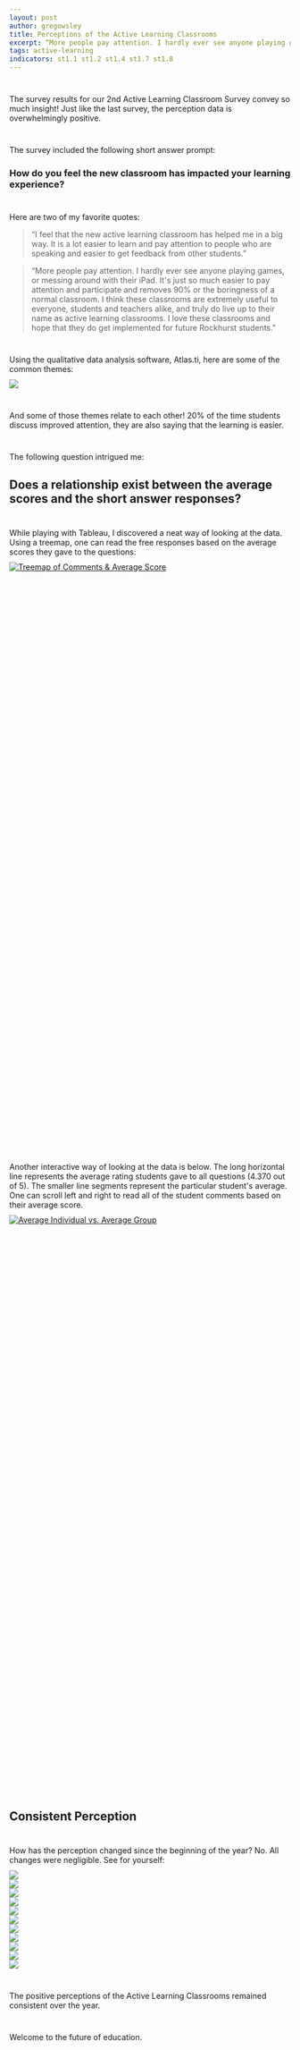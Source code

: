 ```yaml
---
layout: post
author: gregowsley
title: Perceptions of the Active Learning Classrooms
excerpt: “More people pay attention. I hardly ever see anyone playing games, or messing around with their iPad. It's just so much easier to pay attention and participate..."
tags: active-learning
indicators: st1.1 st1.2 st1.4 st1.7 st1.8
---
```

<style>
p {
margin-bottom: 10px;
margin-top: 40px;
}
blockquote p {
margin-top: initial;
margin-bottom: initial;
}
</style>



The survey results for our 2nd Active Learning Classroom Survey convey so much insight! Just like the last survey, the perception data is overwhelmingly positive.

The survey included the following short answer prompt: 

### How do you feel the new classroom has impacted your learning experience?

Here are two of my favorite quotes:

>“I feel that the new active learning classroom has helped me in a big way.  It is a lot easier to learn and pay attention to people who are speaking and easier to get feedback from other students.”

>“More people pay attention. I hardly ever see anyone playing games, or messing around with their iPad. It's just so much easier to pay attention and participate and removes 90% or the boringness of a normal classroom. I think these classrooms are extremely useful to everyone, students and teachers alike, and truly do live up to their name as active learning classrooms. I love these classrooms and hope that they do get implemented for future Rockhurst students."

Using the qualitative data analysis software, Atlas.ti, here are some of the common themes:

<div class="flex-wrapper">
  <img src="/img/ALC Response Themes.png">
</div>

And some of those themes relate to each other! 20% of the time students discuss improved attention, they are also saying that the learning is easier.

The following question intrigued me:

## Does a relationship exist between the average scores and the short answer responses?


While playing with Tableau, I discovered a neat way of looking at the data. Using a treemap, one can read the free responses based on the average scores they gave to the questions:

<script type='text/javascript' src='https://public.tableau.com/javascripts/api/viz_v1.js'></script><div class='tableauPlaceholder' style='width: 1020px; height: 1033px;'><noscript><a href='#'><img alt='Treemap of Comments &amp; Average Score ' src='https:&#47;&#47;public.tableau.com&#47;static&#47;images&#47;Tr&#47;TreemapofCommentsAverageScore&#47;Story1&#47;1_rss.png' style='border: none' /></a></noscript><object class='tableauViz' width='1020' height='1033' style='display:none;'><param name='host_url' value='https%3A%2F%2Fpublic.tableau.com%2F' /> <param name='site_root' value='' /><param name='name' value='TreemapofCommentsAverageScore&#47;Story1' /><param name='tabs' value='no' /><param name='toolbar' value='yes' /><param name='static_image' value='https:&#47;&#47;public.tableau.com&#47;static&#47;images&#47;Tr&#47;TreemapofCommentsAverageScore&#47;Story1&#47;1.png' /> <param name='animate_transition' value='yes' /><param name='display_static_image' value='yes' /><param name='display_spinner' value='yes' /><param name='display_overlay' value='yes' /><param name='display_count' value='yes' /><param name='showTabs' value='y' /></object></div>

Another interactive way of looking at the data is below. The long horizontal line represents the average rating students gave to all questions (4.370 out of 5). The smaller line segments represent the particular student's average. One can scroll left and right to read all of the student comments based on their average score.

<script type='text/javascript' src='https://public.tableau.com/javascripts/api/viz_v1.js'></script><div class='tableauPlaceholder' style='width: 1020px; height: 1033px;'><noscript><a href='#'><img alt='Average Individual vs. Average Group ' src='https:&#47;&#47;public.tableau.com&#47;static&#47;images&#47;Ac&#47;ActiveLearningClassroomSurveyData&#47;AverageIndividualvs_AverageGroup&#47;1_rss.png' style='border: none' /></a></noscript><object class='tableauViz' width='1020' height='1033' style='display:none;'><param name='host_url' value='https%3A%2F%2Fpublic.tableau.com%2F' /> <param name='site_root' value='' /><param name='name' value='ActiveLearningClassroomSurveyData&#47;AverageIndividualvs_AverageGroup' /><param name='tabs' value='no' /><param name='toolbar' value='yes' /><param name='static_image' value='https:&#47;&#47;public.tableau.com&#47;static&#47;images&#47;Ac&#47;ActiveLearningClassroomSurveyData&#47;AverageIndividualvs_AverageGroup&#47;1.png' /> <param name='animate_transition' value='yes' /><param name='display_static_image' value='yes' /><param name='display_spinner' value='yes' /><param name='display_overlay' value='yes' /><param name='display_count' value='yes' /><param name='showTabs' value='y' /></object></div>


## Consistent Perception

How has the perception changed since the beginning of the year?  No. All changes were negligible.  See for yourself:


<div class="flex-wrapper">
  <img src="/img/0 Header.png">
</div>

<div class="flex-wrapper">
  <img src="/img/0 Be Comfortable.png">
</div>

<div class="flex-wrapper">
  <img src="/img/0 Get Student Feedback.png">
</div>

<div class="flex-wrapper">
  <img src="/img/0 Get Instructor Feedback.png">
</div>

<div class="flex-wrapper">
  <img src="/img/0 Access Tools.png">
</div>

<div class="flex-wrapper">
  <img src="/img/0 Learn the way I like.png">
</div>

<div class="flex-wrapper">
  <img src="/img/0 Move Around.png">
</div>

<div class="flex-wrapper">
  <img src="/img/0 Work with other students.png">
</div>

<div class="flex-wrapper">
  <img src="/img/0 see information.png">
</div>

<div class="flex-wrapper">
  <img src="/img/0 See other students.png">
</div>

<div class="flex-wrapper">
  <img src="/img/0 Participate.png">
</div>


The positive perceptions of the Active Learning Classrooms remained consistent over the year. 

Welcome to the future of education.

